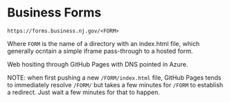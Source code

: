 # Business Forms

`https://forms.business.nj.gov/<FORM>`

Where `FORM` is the name of a directory with an index.html file, which generally ocntain a simple iframe pass-through to a hosted form.

Web hositing through GitHub Pages with DNS pointed in Azure.

NOTE: when first pushing a new `/FORM/index.html` file, GitHub Pages tends to immediately resolve `/FORM/` but takes a few minutes for `/FORM` to establish a redirect. Just wait a few minutes for that to happen.
